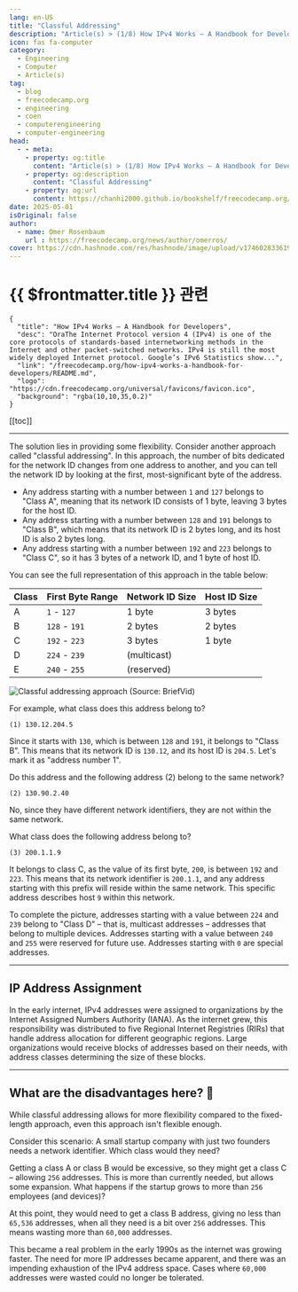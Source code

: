 ```yaml
---
lang: en-US
title: "Classful Addressing"
description: "Article(s) > (1/8) How IPv4 Works – A Handbook for Developers" 
icon: fas fa-computer
category:
  - Engineering
  - Computer
  - Article(s)
tag:
  - blog
  - freecodecamp.org
  - engineering
  - coen
  - computerengineering
  - computer-engineering
head:
  - - meta:
    - property: og:title
      content: "Article(s) > (1/8) How IPv4 Works – A Handbook for Developers"
    - property: og:description
      content: "Classful Addressing"
    - property: og:url
      content: https://chanhi2000.github.io/bookshelf/freecodecamp.org/how-ipv4-works-a-handbook-for-developers/classful-addressing.html
date: 2025-05-01
isOriginal: false
author:
  - name: Omer Rosenbaum
    url : https://freecodecamp.org/news/author/omerros/
cover: https://cdn.hashnode.com/res/hashnode/image/upload/v1746028336196/79d97781-a9b8-4be3-86a1-47322e9640ff.png
---
```


# {{ $frontmatter.title }} 관련

```component VPCard
{
  "title": "How IPv4 Works – A Handbook for Developers",
  "desc": "OraThe Internet Protocol version 4 (IPv4) is one of the core protocols of standards-based internetworking methods in the Internet and other packet-switched networks. IPv4 is still the most widely deployed Internet protocol. Google’s IPv6 Statistics show...",
  "link": "/freecodecamp.org/how-ipv4-works-a-handbook-for-developers/README.md",
  "logo": "https://cdn.freecodecamp.org/universal/favicons/favicon.ico",
  "background": "rgba(10,10,35,0.2)"
}
```

[[toc]]

---

<SiteInfo
  name="How IPv4 Works – A Handbook for Developers"
  desc="OraThe Internet Protocol version 4 (IPv4) is one of the core protocols of standards-based internetworking methods in the Internet and other packet-switched networks. IPv4 is still the most widely deployed Internet protocol. Google’s IPv6 Statistics show..."
  url="https://freecodecamp.org/news/how-ipv4-works-a-handbook-for-developers#heading-classful-addressing"
  logo="https://cdn.freecodecamp.org/universal/favicons/favicon.ico"
  preview="https://cdn.hashnode.com/res/hashnode/image/upload/v1746028336196/79d97781-a9b8-4be3-86a1-47322e9640ff.png"/>

The solution lies in providing some flexibility. Consider another approach called "classful addressing". In this approach, the number of bits dedicated for the network ID changes from one address to another, and you can tell the network ID by looking at the first, most-significant byte of the address.

- Any address starting with a number between `1` and `127` belongs to "Class A", meaning that its network ID consists of 1 byte, leaving 3 bytes for the host ID.
- Any address starting with a number between `128` and `191` belongs to "Class B", which means that its network ID is 2 bytes long, and its host ID is also 2 bytes long.
- Any address starting with a number between `192` and `223` belongs to "Class C", so it has 3 bytes of a network ID, and 1 byte of host ID.

You can see the full representation of this approach in the table below:

| Class | First Byte Range | Network ID Size | Host ID Size |
| --- | --- | --- | --- |
| A | `1` - `127` | 1 byte | 3 bytes |
| B | `128` - `191` | 2 bytes | 2 bytes |
| C | `192` - `223` | 3 bytes | 1 byte |
| D | `224` - `239` | (multicast) |  |
| E | `240` - `255` | (reserved) | |

![Classful addressing approach<br/>(Source: <FontIcon icon="fa-brands fa-youtube"/>`BriefVid`)](https://cdn.hashnode.com/res/hashnode/image/upload/v1744088968355/e7f128c0-3173-4bb5-8872-3f820de6b354.png)

For example, what class does this address belong to?

```plaintext
(1) 130.12.204.5
```

Since it starts with `130`, which is between `128` and `191`, it belongs to "Class B". This means that its network ID is `130.12`, and its host ID is `204.5`. Let's mark it as "address number 1".

Do this address and the following address (2) belong to the same network?

```plaintext
(2) 130.90.2.40
```

No, since they have different network identifiers, they are not within the same network.

What class does the following address belong to?

```plaintext
(3) 200.1.1.9
```

It belongs to class C, as the value of its first byte, `200`, is between `192` and `223`. This means that its network identifier is `200.1.1`, and any address starting with this prefix will reside within the same network. This specific address describes host `9` within this network.

To complete the picture, addresses starting with a value between `224` and `239` belong to "Class D" – that is, multicast addresses – addresses that belong to multiple devices. Addresses starting with a value between `240` and `255` were reserved for future use. Addresses starting with `0` are special addresses.

---

## IP Address Assignment

In the early internet, IPv4 addresses were assigned to organizations by the Internet Assigned Numbers Authority (IANA). As the internet grew, this responsibility was distributed to five Regional Internet Registries (RIRs) that handle address allocation for different geographic regions. Large organizations would receive blocks of addresses based on their needs, with address classes determining the size of these blocks.

---

## What are the disadvantages here? 🤔

While classful addressing allows for more flexibility compared to the fixed-length approach, even this approach isn't flexible enough.

Consider this scenario: A small startup company with just two founders needs a network identifier. Which class would they need?

Getting a class A or class B would be excessive, so they might get a class C – allowing `256` addresses. This is more than currently needed, but allows some expansion. What happens if the startup grows to more than `256` employees (and devices)?

At this point, they would need to get a class B address, giving no less than `65,536` addresses, when all they need is a bit over `256` addresses. This means wasting more than `60,000` addresses.

This became a real problem in the early 1990s as the internet was growing faster. The need for more IP addresses became apparent, and there was an impending exhaustion of the IPv4 address space. Cases where `60,000` addresses were wasted could no longer be tolerated.
